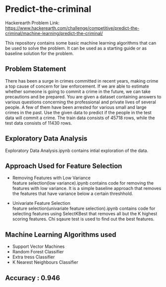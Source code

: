 # Predict-the-criminal

Hackerearth Problem Link: https://www.hackerearth.com/challenge/competitive/predict-the-criminal/machine-learning/predict-the-criminal/

This repository contains some basic machine learning algorithms that can be used to solve the problem. It can be used as a starting guide or as baseline solution for the problem.

## Problem Statement

There has been a surge in crimes committed in recent years, making crime a top cause of concern for law enforcement. If we are able to estimate whether someone is going to commit a crime in the future, we can take precautions and be prepared. You are given a dataset containing answers to various questions concerning the professional and private lives of several people. A few of them have been arrested for various small and large crimes in the past. Use the given data to predict if the people in the test data will commit a crime. The train data consists of 45718 rows, while the test data consists of 11430 rows.

## Exploratory Data Analysis
Exploratory Data Analysis.ipynb contains intial exploration of the data.

## Approach Used for Feature Selection

* Removing Features with Low Variance <br />
feature selection(low variance).ipynb contains code for removing the features with low variance. It is a simple baseline approach that removes the features that have variance below a certain threshhold.

* Univariate Feature Selection <br />
feature selection(univariate feature selection).ipynb contains code for selecting features using SelectKBest that removes all but the K highest scoring features. Chi sqaure test is used to find out the best features.

## Machine Learning Algorithms used
* Support Vector Machines
* Random Forest Classifier
* Extra tress Classifier
* K Nearest Neighbours Classifier

## Accuracy : 0.946
